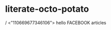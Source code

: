 # literate-octo-potato
<head><meta property="fb:pages" content="110669677346106" /> /<head>
<body>
  <head><"110669677346106">
<hi>hello FACEBOOK articles</hi>
<p></p>
</body>
</html>
